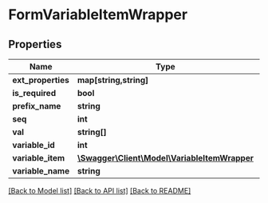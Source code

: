 # FormVariableItemWrapper

## Properties
Name | Type | Description | Notes
------------ | ------------- | ------------- | -------------
**ext_properties** | **map[string,string]** |  | [optional] 
**is_required** | **bool** |  | [optional] 
**prefix_name** | **string** |  | [optional] 
**seq** | **int** |  | [optional] 
**val** | **string[]** |  | [optional] 
**variable_id** | **int** |  | [optional] 
**variable_item** | [**\Swagger\Client\Model\VariableItemWrapper**](VariableItemWrapper.md) |  | [optional] 
**variable_name** | **string** |  | [optional] 

[[Back to Model list]](../README.md#documentation-for-models) [[Back to API list]](../README.md#documentation-for-api-endpoints) [[Back to README]](../README.md)


